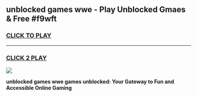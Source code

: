 
## unblocked games wwe - Play Unblocked Gmaes & Free #f9wft
<h3>
<a href="https://news.freeplayer.one?title=unblocked_games_wwe&ref=03M">CLICK TO PLAY</a></h3>
<hr>

<h3>
<a href="https://news.freeplayer.one?title=unblocked_games_wwe&ref=03M">CLICK 2 PLAY</a>
  
</h3>

<a href="https://news.freeplayer.one?title=unblocked_games_wwe&ref=03M"><img src="https://clearcache.store/games.png"></a>


**unblocked games wwe games unblocked: Your Gateway to Fun and Accessible Online Gaming**
